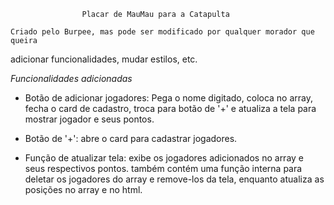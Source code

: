                     Placar de MauMau para a Catapulta

    Criado pelo Burpee, mas pode ser modificado por qualquer morador que queira
adicionar funcionalidades, mudar estilos, etc.

*Funcionalidades adicionadas*
- Botão de adicionar jogadores:
    Pega o nome digitado, coloca no array, fecha o card de cadastro, troca para 
    botão de '+' e atualiza a tela para mostrar jogador e seus pontos.

- Botão de '+':
    abre o card para cadastrar jogadores.

- Função de atualizar tela:
    exibe os jogadores adicionados no array e seus respectivos pontos.
    também contém uma função interna para deletar os jogadores do array e remove-los
    da tela, enquanto atualiza as posições no array e no html.
